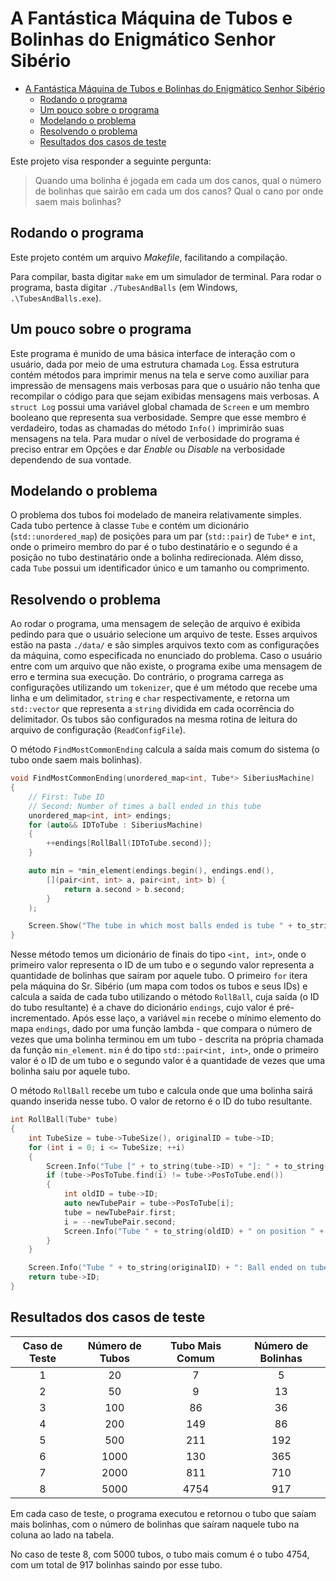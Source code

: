 # A Fantástica Máquina de Tubos e Bolinhas do Enigmático Senhor Sibério

- [A Fantástica Máquina de Tubos e Bolinhas do Enigmático Senhor Sibério](#a-fant%c3%a1stica-m%c3%a1quina-de-tubos-e-bolinhas-do-enigm%c3%a1tico-senhor-sib%c3%a9rio)
  - [Rodando o programa](#rodando-o-programa)
  - [Um pouco sobre o programa](#um-pouco-sobre-o-programa)
  - [Modelando o problema](#modelando-o-problema)
  - [Resolvendo o problema](#resolvendo-o-problema)
  - [Resultados dos casos de teste](#resultados-dos-casos-de-teste)

Este projeto visa responder a seguinte pergunta:

> Quando uma bolinha é jogada em cada um dos canos, qual o número de bolinhas que sairão em cada um dos canos? Qual o cano por onde saem mais bolinhas?

## Rodando o programa

Este projeto contém um arquivo *Makefile*, facilitando a compilação.

Para compilar, basta digitar `make` em um simulador de terminal. Para rodar o programa, basta digitar `./TubesAndBalls` (em Windows, `.\TubesAndBalls.exe`).

## Um pouco sobre o programa

Este programa é munido de uma básica interface de interação com o usuário, dada por meio de uma estrutura chamada `Log`. Essa estrutura contém métodos para imprimir menus na tela e serve como auxiliar para impressão de mensagens mais verbosas para que o usuário não tenha que recompilar o código para que sejam exibidas mensagens mais verbosas.
A `struct Log` possui uma variável global chamada de `Screen` e um membro booleano que representa sua verbosidade. Sempre que esse membro é verdadeiro, todas as chamadas do método `Info()` imprimirão suas mensagens na tela. Para mudar o nível de verbosidade do programa é preciso entrar em Opções e dar *Enable* ou *Disable* na verbosidade dependendo de sua vontade.

## Modelando o problema

O problema dos tubos foi modelado de maneira relativamente simples. Cada tubo pertence à classe `Tube` e contém um dicionário (`std::unordered_map`) de posições para um par (`std::pair`) de `Tube*` e `int`, onde o primeiro membro do par é o tubo destinatário e o segundo é a posição no tubo destinatário onde a bolinha redirecionada.
Além disso, cada `Tube` possui um identificador único e um tamanho ou comprimento.

## Resolvendo o problema

Ao rodar o programa, uma mensagem de seleção de arquivo é exibida pedindo para que o usuário selecione um arquivo de teste. Esses arquivos estão na pasta `./data/` e são simples arquivos texto com as configurações da máquina, como especificada no enunciado do problema. Caso o usuário entre com um arquivo que não existe, o programa exibe uma mensagem de erro e termina sua execução. Do contrário, o programa carrega as configurações utilizando um `tokenizer`, que é um método que recebe uma linha e um delimitador, `string` e `char` respectivamente, e retorna um `std::vector` que representa a `string` dividida em cada ocorrência do delimitador.
Os tubos são configurados na mesma rotina de leitura do arquivo de configuração (`ReadConfigFile`).

O método `FindMostCommonEnding` calcula a saída mais comum do sistema (o tubo onde saem mais bolinhas).

```c++
void FindMostCommonEnding(unordered_map<int, Tube*> SiberiusMachine)
{
    // First: Tube ID
    // Second: Number of times a ball ended in this tube
    unordered_map<int, int> endings;
    for (auto&& IDToTube : SiberiusMachine)
    {
        ++endings[RollBall(IDToTube.second)];
    }

    auto min = *min_element(endings.begin(), endings.end(),
        [](pair<int, int> a, pair<int, int> b) {
            return a.second > b.second;
        }
    );

    Screen.Show("The tube in which most balls ended is tube " + to_string(min.first) + ", with a total of " + to_string(min.second) + " balls.\n");
}
```

Nesse método temos um dicionário de finais do tipo `<int, int>`, onde o primeiro valor representa o ID de um tubo e o segundo valor representa a quantidade de bolinhas que saíram por aquele tubo.
O primeiro `for` itera pela máquina do Sr. Sibério (um mapa com todos os tubos e seus IDs) e calcula a saída de cada tubo utilizando o método `RollBall`, cuja saída (o ID do tubo resultante) é a chave do dicionário `endings`, cujo valor é pré-incrementado.
Após esse laço, a variável `min` recebe o mínimo elemento do mapa `endings`, dado por uma função lambda - que compara o número de vezes que uma bolinha terminou em um tubo - descrita na própria chamada da função `min_element`. `min` é do tipo `std::pair<int, int>`, onde o primeiro valor é o ID de um tubo e o segundo valor é a quantidade de vezes que uma bolinha saiu por aquele tubo.

O método `RollBall` recebe um tubo e calcula onde que uma bolinha sairá quando inserida nesse tubo. O valor de retorno é o ID do tubo resultante.

```c++
int RollBall(Tube* tube)
{
    int TubeSize = tube->TubeSize(), originalID = tube->ID;
    for (int i = 0; i <= TubeSize; ++i)
    {
        Screen.Info("Tube [" + to_string(tube->ID) + "]: " + to_string(i));
        if (tube->PosToTube.find(i) != tube->PosToTube.end())
        {
            int oldID = tube->ID;
            auto newTubePair = tube->PosToTube[i];
            tube = newTubePair.first;
            i = --newTubePair.second;
            Screen.Info("Tube " + to_string(oldID) + " on position " + to_string(i) + ": " + "Redirecting to tube " + to_string(tube->ID));
        }
    }

    Screen.Info("Tube " + to_string(originalID) + ": Ball ended on tube " + to_string(tube->ID) + ".");
    return tube->ID;
}
```

## Resultados dos casos de teste

| Caso de Teste | Número de Tubos | Tubo Mais Comum | Número de Bolinhas |
| :-----------: | :-------------: | :-------------: | :----------------: |
|       1       |       20        |        7        |         5          |
|       2       |       50        |        9        |         13         |
|       3       |       100       |       86        |         36         |
|       4       |       200       |       149       |         86         |
|       5       |       500       |       211       |        192         |
|       6       |      1000       |       130       |        365         |
|       7       |      2000       |       811       |        710         |
|       8       |      5000       |      4754       |        917         |

Em cada caso de teste, o programa executou e retornou o tubo que saíam mais bolinhas, com o número de bolinhas que saíram naquele tubo na coluna ao lado na tabela.

No caso de teste 8, com 5000 tubos, o tubo mais comum é o tubo 4754, com um total de 917 bolinhas saindo por esse tubo.
